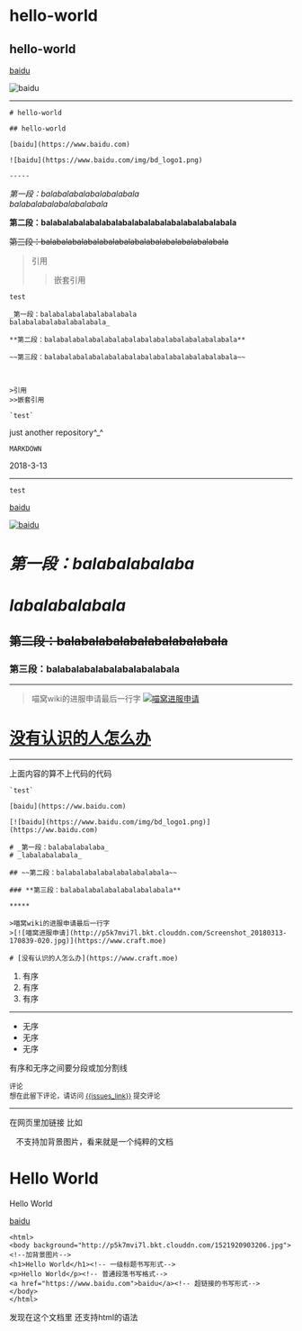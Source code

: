 # hello-world

## hello-world

[baidu](https://www.baidu.com)

![baidu](https://www.baidu.com/img/bd_logo1.png)

-----

    # hello-world
    
    ## hello-world
    
    [baidu](https://www.baidu.com)
    
    ![baidu](https://www.baidu.com/img/bd_logo1.png)
    
    -----

_第一段：balabalabalabalabalabala  
balabalabalabalabalabala_

**第二段：balabalabalabalabalabalabalabalabalabalabalabala**

~~第三段：balabalabalabalabalabalabalabalabalabalabalabala~~



>引用
>>嵌套引用

`test`


    _第一段：balabalabalabalabalabala  
    balabalabalabalabalabala_

    **第二段：balabalabalabalabalabalabalabalabalabalabalabala**

    ~~第三段：balabalabalabalabalabalabalabalabalabalabalabala~~



    >引用
    >>嵌套引用

    `test`






just another repository^_^

`MARKDOWN`

2018-3-13

-------

`test`

[baidu](https://ww.baidu.com)

[![baidu](https://www.baidu.com/img/bd_logo1.png)](https://ww.baidu.com)

# _第一段：balabalabalaba_  
# _labalabalabala_

## ~~第二段：balabalabalabalabalabalabala~~

### **第三段：balabalabalabalabalabalabala**

*****

>喵窝wiki的进服申请最后一行字
>[![喵窝进服申请](http://p5k7mvi7l.bkt.clouddn.com/Screenshot_20180313-170839-020.jpg)](https://www.craft.moe)

# [没有认识的人怎么办](https://www.craft.moe)

*****

上面内容的算不上代码的代码

    `test`
    
    [baidu](https://ww.baidu.com)
    
    [![baidu](https://www.baidu.com/img/bd_logo1.png)](https://ww.baidu.com)
    
    # _第一段：balabalabalaba_  
    # _labalabalabala_
    
    ## ~~第二段：balabalabalabalabalabalabala~~
    
    ### **第三段：balabalabalabalabalabalabala**
    
    *****
    
    >喵窝wiki的进服申请最后一行字
    >[![喵窝进服申请](http://p5k7mvi7l.bkt.clouddn.com/Screenshot_20180313-170839-020.jpg)](https://www.craft.moe)
    
    # [没有认识的人怎么办](https://www.craft.moe)
    

1. 有序
2. 有序
3. 有序

***

+ 无序
+ 无序
+ 无序

有序和无序之间要分段或加分割线
    <html>
    <body>
    <style>
    .gc-comments {font-size: 12px;}
    </style>
    <script src="http://nimojs.github.io/github-comments/gc.js"></script>
    <div class="gc-comments" data-repos="liyun9/test0" data-issues="1" >
    <div class="gc-comments-title">
    评论
    </div>
    <div class="gc-comments-info">
    想在此留下评论，请访问 <a href="{{issues_link}}">{{issues_link}}</a> 提交评论
    </div>
    </div>
    </body>
    </html>

***********

在网页里加链接
比如

<body background="http://p5k7mvi7l.bkt.clouddn.com/1521920903206.jpg"><!--加背景图片-->
    
    不支持加背景图片，看来就是一个纯粹的文档
<html>
<body background="http://p5k7mvi7l.bkt.clouddn.com/1521920903206.jpg"><!--加背景图片-->
<h1>Hello World</h1><!-- 一级标题书写形式-->
<p>Hello World</p><!-- 普通段落书写格式-->
<a href="https://www.baidu.com">baidu</a><!-- 超链接的书写形式-->
</body>
</html>


    <html>
    <body background="http://p5k7mvi7l.bkt.clouddn.com/1521920903206.jpg"><!--加背景图片-->
    <h1>Hello World</h1><!-- 一级标题书写形式-->
    <p>Hello World</p><!-- 普通段落书写格式-->
    <a href="https://www.baidu.com">baidu</a><!-- 超链接的书写形式-->
    </body>
    </html>



发现在这个文档里 还支持html的语法
